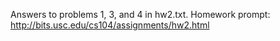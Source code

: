 Answers to problems 1, 3, and 4 in hw2.txt. 
Homework prompt: http://bits.usc.edu/cs104/assignments/hw2.html
